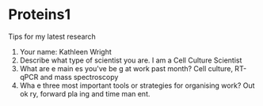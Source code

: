 # Proteins1
Tips for my latest research

1. Your name: Kathleen Wright
2. Describe what type of scientist you are. I am a Cell Culture Scientist
3. What are  e main es you've be g at work  past month? Cell culture, RT-qPCR and mass spectroscopy
4. Wha e three most important tools or strategies for organising work? Out ok  ry, forward pla ing and time man ent.
